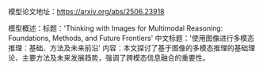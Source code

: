 模型论文地址：https://arxiv.org/abs/2506.23918

模型概述：标题：'Thinking with Images for Multimodal Reasoning: Foundations, Methods, and Future Frontiers'
   中文标题：'使用图像进行多模态推理：基础、方法及未来前沿'
   内容：本文探讨了基于图像的多模态推理的基础理论、主要方法及未来发展趋势，强调了跨模态信息融合的重要性。
